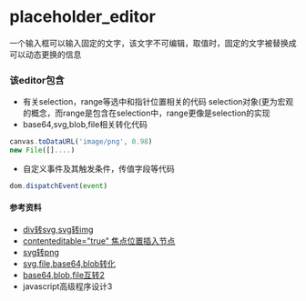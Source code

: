 # placeholder_editor
一个输入框可以输入固定的文字，该文字不可编辑，取值时，固定的文字被替换成可以动态更换的信息

### 该editor包含
- 有关selection，range等选中和指针位置相关的代码
selection对象(更为宏观的概念，而range是包含在selection中，range更像是selection的实现
- base64,svg,blob,file相关转化代码
```js
canvas.toDataURL('image/png', 0.98)
new File([]....)

```
- 自定义事件及其触发条件，传值字段等代码
```js
dom.dispatchEvent(event)
```

#### 参考资料
- [div转svg,svg转img](https://blog.csdn.net/u010081689/article/details/50728854)
- [contenteditable="true" 焦点位置插入节点](https://zhuanlan.zhihu.com/p/26567645)
- [svg转png](http://web.jobbole.com/84244/)
- [svg,file,base64,blob转化](https://my.oschina.net/hhtt/blog/1631636)
- [base64,blob,file互转2](https://blog.csdn.net/cuixiping/article/details/45932793)
- javascript高级程序设计3
